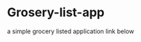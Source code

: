 # Grosery-list-app
a simple grocery listed application
link below
<a href="https://grocerylisted.netlify.app/">
